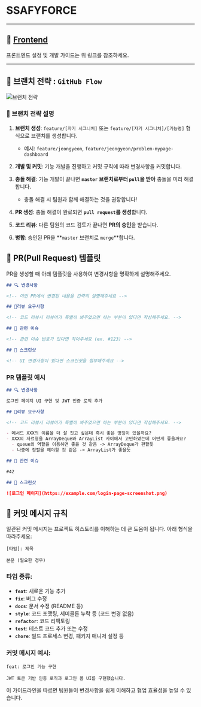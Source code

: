 # SSAFYFORCE

---

## 📱 [Frontend](https://github.com/SSAFYFORCE/SSAFYFORCE/tree/main/frontend)

프론트엔드 설정 및 개발 가이드는 위 링크를 참조하세요.

---

## 🌿 브랜치 전략 : `GitHub Flow`

![브랜치 전략](https://github.com/user-attachments/assets/7c6e3a5b-3fe0-4e9d-b331-307d46957102)

### 📝 브랜치 전략 설명

1. **브랜치 생성**: `feature/[자기 시그니처]` 또는 `feature/[자기 시그니처]/[기능명]` 형식으로 브랜치를 생성합니다.
   - 예시: `feature/jeongyeon`, `feature/jeongyeon/problem-mypage-dashboard`
2. **개발 및 커밋**: 기능 개발을 진행하고 커밋 규칙에 따라 변경사항을 커밋합니다.

3. **충돌 해결**: 기능 개발이 끝나면 **`master` 브랜치로부터 `pull`을 받아** 충돌을 미리 해결합니다.

   - 충돌 해결 시 팀원과 함께 해결하는 것을 권장합니다!

4. **PR 생성**: 충돌 해결이 완료되면 **`pull request`를 생성**합니다.

5. **코드 리뷰**: 다른 팀원의 코드 검토가 끝나면 **PR의 승인**을 받습니다.

6. **병합**: 승인된 PR을 **`master` 브랜치로 `merge`**합니다.

## 📮 PR(Pull Request) 템플릿

PR을 생성할 때 아래 템플릿을 사용하여 변경사항을 명확하게 설명해주세요.

```markdown
## 🔍 변경사항

<!-- 이번 PR에서 변경된 내용을 간략히 설명해주세요 -->

## 💬리뷰 요구사항

<!-- 코드 리뷰시 리뷰어가 특별히 봐주었으면 하는 부분이 있다면 작성해주세요. -->

## 🔗 관련 이슈

<!-- 관련 이슈 번호가 있다면 적어주세요 (ex. #123) -->

## 📸 스크린샷

<!-- UI 변경사항이 있다면 스크린샷을 첨부해주세요 -->
```

### PR 템플릿 예시

```markdown
## 🔍 변경사항

로그인 페이지 UI 구현 및 JWT 인증 로직 추가

## 💬리뷰 요구사항

<!-- 코드 리뷰시 리뷰어가 특별히 봐주었으면 하는 부분이 있다면 작성해주세요. -->

- 메서드 XXX의 이름을 더 잘 짓고 싶은데 혹시 좋은 명칭이 있을까요?
- XXX의 자료형을 ArrayDeque와 ArrayList 사이에서 고민하였는데 어떤게 좋을까요?
  - queue의 역할을 이용하면 좋을 것 같음 -> ArrayDeque가 편할듯
  - 나중에 정렬을 해야할 것 같은 -> ArrayList가 좋을듯

## 🔗 관련 이슈

#42

## 📸 스크린샷

![로그인 페이지](https://example.com/login-page-screenshot.png)
```

## 💬 커밋 메시지 규칙

일관된 커밋 메시지는 프로젝트 히스토리를 이해하는 데 큰 도움이 됩니다. 아래 형식을 따라주세요:

```
[타입]: 제목

본문 (필요한 경우)
```

### 타입 종류:

- **`feat`**: 새로운 기능 추가
- **`fix`**: 버그 수정
- **`docs`**: 문서 수정 (README 등)
- **`style`**: 코드 포맷팅, 세미콜론 누락 등 (코드 변경 없음)
- **`refactor`**: 코드 리팩토링
- **`test`**: 테스트 코드 추가 또는 수정
- **`chore`**: 빌드 프로세스 변경, 패키지 매니저 설정 등

### 커밋 메시지 예시:

```
feat: 로그인 기능 구현

JWT 토큰 기반 인증 로직과 로그인 폼 UI를 구현했습니다.
```

이 가이드라인을 따르면 팀원들이 변경사항을 쉽게 이해하고 협업 효율성을 높일 수 있습니다.

